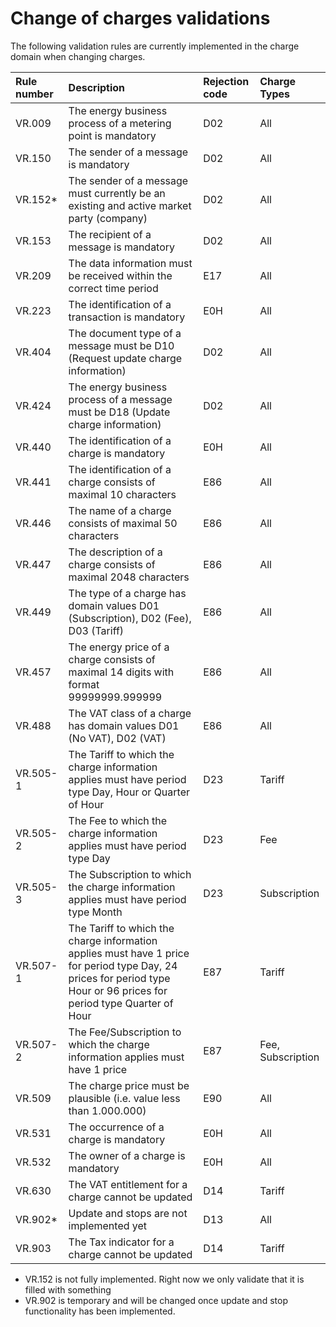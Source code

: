 # Change of charges validations

The following validation rules are currently implemented in the charge domain when changing charges.

|**Rule number**|**Description**|**Rejection code**|**Charge Types**|
|:-|:-|:-|:-|
|VR.009|The energy business process of a metering point is mandatory|D02|All|
|VR.150|The sender of a message is mandatory|D02|All|
|VR.152*|The sender of a message must currently be an existing and active market party (company)|D02|All|
|VR.153|The recipient of a message is mandatory|D02|All|
|VR.209|The data information must be received within the correct time period|E17|All|
|VR.223|The identification of a transaction is mandatory|E0H|All|
|VR.404|The document type of a message must be D10 (Request update charge information)|D02|All|
|VR.424|The energy business process of a message must be D18 (Update charge information)|D02|All|
|VR.440|The identification of a charge is mandatory|E0H|All|
|VR.441|The identification of a charge consists of maximal 10 characters|E86|All|
|VR.446|The name of a charge consists of maximal 50 characters|E86|All|
|VR.447|The description of a charge consists of maximal 2048 characters|E86|All|
|VR.449|The type of a charge has domain values D01 (Subscription), D02 (Fee), D03 (Tariff)|E86|All|
|VR.457|The energy price of a charge consists of maximal 14 digits with format 99999999.999999|E86|All|
|VR.488|The VAT class of a charge has domain values D01 (No VAT), D02 (VAT)|E86|All|
|VR.505-1|The Tariff to which the charge information applies must have period type Day, Hour or Quarter of Hour|D23|Tariff|
|VR.505-2|The Fee to which the charge information applies must have period type Day|D23|Fee|
|VR.505-3|The Subscription to which the charge information applies must have period type Month|D23|Subscription|
|VR.507-1|The Tariff to which the charge information applies must have 1 price for period type Day, 24 prices for period type Hour or 96 prices for period type Quarter of Hour|E87|Tariff|
|VR.507-2|The Fee/Subscription to which the charge information applies must have 1 price|E87|Fee, Subscription|
|VR.509|The charge price must be plausible (i.e. value less than 1.000.000)|E90|All|
|VR.531|The occurrence of a charge is mandatory|E0H|All|
|VR.532|The owner of a charge is mandatory|E0H|All|
|VR.630|The VAT entitlement for a charge cannot be updated|D14|Tariff|
|VR.902*|Update and stops are not implemented yet|D13|All|
|VR.903|The Tax indicator for a charge cannot be updated|D14|Tariff|

* VR.152 is not fully implemented. Right now we only validate that it is filled with something
* VR.902 is temporary and will be changed once update and stop functionality has been implemented.